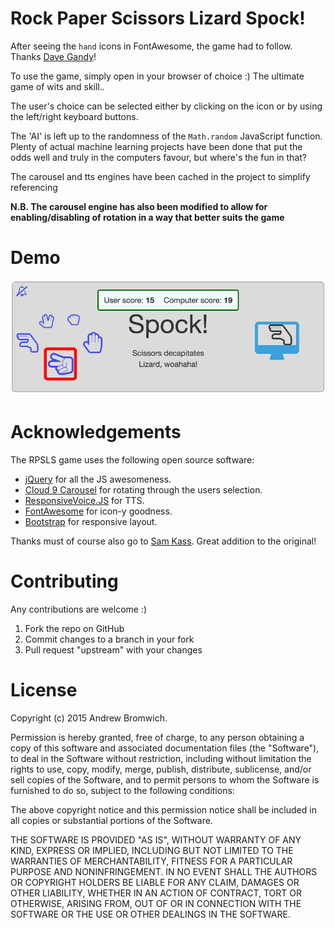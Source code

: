 # Rock Paper Scissors Lizard Spock!
After seeing the `hand` icons in FontAwesome, the game had to follow. Thanks [Dave Gandy](https://twitter.com/davegandy)!

To use the game, simply open in your browser of choice :) The ultimate game of wits and skill..

The user's choice can be selected either by clicking on the icon or by using the left/right keyboard buttons.

The 'AI' is left up to the randomness of the `Math.random` JavaScript function. Plenty of actual machine learning projects have been done that put the odds well and truly in the computers favour, but where's the fun in that?
 
The carousel and tts engines have been cached in the project to simplify referencing

**N.B. The carousel engine has also been modified to allow for enabling/disabling of rotation in a way that better
suits the game**


# Demo
![Demo of RPSLS](https://github.com/abrom/rpsls/blob/master/example/RPSLS.gif?raw=true)


# Acknowledgements

The RPSLS game uses the following open source software:

- [jQuery](https://jquery.com/) for all the JS awesomeness.
- [Cloud 9 Carousel](https://github.com/specious/cloud9carousel) for rotating through the users selection.
- [ResponsiveVoice.JS](http://responsivevoice.org/) for TTS.
- [FontAwesome](https://fortawesome.github.io/Font-Awesome) for icon-y goodness.
- [Bootstrap](http://getbootstrap.com/) for responsive layout.

Thanks must of course also go to [Sam Kass](http://www.samkass.com/theories/RPSSL.html). Great addition to the original!

# Contributing

Any contributions are welcome :)

 1. Fork the repo on GitHub
 2. Commit changes to a branch in your fork
 3. Pull request "upstream" with your changes


# License

Copyright (c) 2015 Andrew Bromwich.

Permission is hereby granted, free of charge, to any person obtaining a copy of this software and associated documentation files (the "Software"), to deal in the Software without restriction, including without limitation the rights to use, copy, modify, merge, publish, distribute, sublicense, and/or sell copies of the Software, and to permit persons to whom the Software is furnished to do so, subject to the following conditions:

The above copyright notice and this permission notice shall be included in all copies or substantial portions of the Software.

THE SOFTWARE IS PROVIDED "AS IS", WITHOUT WARRANTY OF ANY KIND, EXPRESS OR IMPLIED, INCLUDING BUT NOT LIMITED TO THE WARRANTIES OF MERCHANTABILITY, FITNESS FOR A PARTICULAR PURPOSE AND NONINFRINGEMENT. IN NO EVENT SHALL THE AUTHORS OR COPYRIGHT HOLDERS BE LIABLE FOR ANY CLAIM, DAMAGES OR OTHER LIABILITY, WHETHER IN AN ACTION OF CONTRACT, TORT OR OTHERWISE, ARISING FROM, OUT OF OR IN CONNECTION WITH THE SOFTWARE OR THE USE OR OTHER DEALINGS IN THE SOFTWARE.